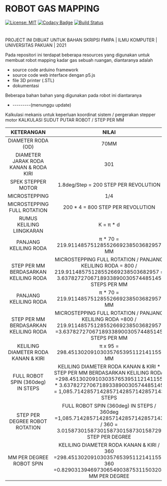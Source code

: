 ﻿# ROBOT GAS MAPPING
[![License: MIT](https://img.shields.io/badge/License-MIT-blue.svg)](https://github.com/anggiatm/ROBOT_GAS_MAPPING/blob/main/LICENSE)
[![Codacy Badge](https://app.codacy.com/project/badge/Grade/5eeefc5d0f9d430ba46fe51ec099c329)](https://www.codacy.com/gh/anggiatm/ROBOT_GAS_MAPPING/dashboard?utm_source=github.com&amp;utm_medium=referral&amp;utm_content=anggiatm/ROBOT_GAS_MAPPING&amp;utm_campaign=Badge_Grade)
[![Build Status](https://travis-ci.com/anggiatm/ROBOT_GAS_MAPPING.svg?branch=main)](https://travis-ci.com/anggiatm/ROBOT_GAS_MAPPING)
#
PROJECT INI DIBUAT UNTUK BAHAN SKRIPSI
FMIPA | ILMU KOMPUTER | UNIVERSITAS PAKUAN | 2021

Pada repositori ini terdapat beberapa resources yang digunakan untuk membuat robot mapping kadar gas sebuah ruangan,
diantaranya adalah
- source code arduino framework
- source code web interface dengan p5.js
- file 3D printer (.STL)
- dokumentasi

Beberapa bahan bahan yang digunakan pada robot ini diantaranya
- ---------(menunggu update)

Kalkulasi mekanis untuk keperluan koordinat sistem / pergerakan stepper motor
KALKULASI SUDUT PUTAR ROBOT / STEP PER MM

| KETERANGAN                            | NILAI                                         |
| :---:                                 | :-:                                           |
| DIAMETER RODA (OD)                    | 70MM                                          |
| DIAMETER JARAK RODA KANAN & RODA KIRI | 301                                           |
| SPEK STEPPER MOTOR                    | 1.8deg/Step = 200 STEP PER REVOLUTION         | 
| MICROSTEPPING                         | 1/4                                           |
| MICROSTEPPING FULL ROTATION           | 200 * 4 = 800 STEP PER REVOLUTION             |
| RUMUS KELILING LIINGKARAN             | K = π * d                                     |
| PANJANG KELILING RODA                 | π * 70 = 219.91148575128552669238503682957 MM |
| STEP PER MM BERDASARKAN KELILING RODA | MICROSTEPPING FULL ROTATION / PANJANG KELILING RODA  = 800 / 219.91148575128552669238503682957   = 3.6378272706718933890030574485145 STEPS PER MM     |
 | PANJANG KELILING RODA                  | π * 70 = 219.91148575128552669238503682957 MM | 
 | STEP PER MM BERDASARKAN KELILING RODA  | MICROSTEPPING FULL ROTATION / PANJANG KELILING RODA =800 / 219.91148575128552669238503682957 =3.6378272706718933890030574485145 STEPS PER MM |
 | KELILING DIAMETER RODA KANAN & KIRI    | π x 95 = 298.45130209103035765395112141155 MM | 
 | FULL ROBOT SPIN (360deg) IN STEPS      | KELILING DIAMETER RODA KANAN & KIRI * STEP PER MM BERDASARKAN KELILING RODA =298.45130209103035765395112141155 * 3.6378272706718933890030574485145 = 1,085.7142857142857142857142857143 STEPS | 
 | STEP PER DEGREE ROBOT ROTATION         | FULL ROBOT SPIN (360deg) IN STEPS / 360deg =1,085.7142857142857142857142857143 / 360 = 3.0158730158730158730158730158729 STEP PER DEGREE | 
 | MM PER DEGREE ROBOT SPIN               | KELILING DIAMETER RODA KANAN & KIRI / 360 =298.45130209103035765395112141155 / 360 =0.82903139469730654903875311503208 MM PER DEGREE | 


